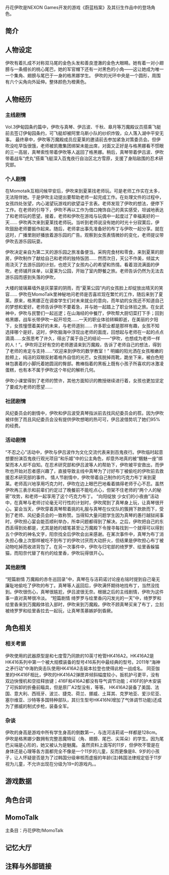 丹花伊吹是NEXON Games开发的游戏《蔚蓝档案》及其衍生作品中的登场角色。

## 简介

## 人物设定
伊吹有着扎成不对称双马尾的金色头发和善良澄澈的金色大眼睛。她有着一对小翅膀与一条细长的桃心尾巴，她的军官帽下还有一对黑色的小角——这让她成为唯一一个集角、翅膀与尾巴于一身的格黑娜学生。
伊吹的光环中央是一个圆形，周围有六个尖角向外延伸。整体颜色为橙黄色。

## 人物经历

### 主线剧情
Vol.3伊甸园条约篇中，伊吹与真琴、伊吕波、千秋、皋月等万魔殿议员搭乘飞艇前去签订伊甸园条约，可飞艇却被阿里乌斯小队的纱织炸毁，众人落入湖中平安无事。
最终章中，伊吹等万魔殿成员应夏莱的邀请前去参加紧急对策委员会。但伊吹没吃早饭很饿，老师被凯撒集团绑架未能出席，对面又正好是与格黑娜看不惯眼的三一高层，真琴索性带着伊吹等人返回了格黑娜。稍后，真琴带着伊吕波、伊吹带着战车“虎丸”搭乘飞艇深入百鬼夜行自治区北方雪原，支援了身陷敌围的忍术研究部。

### 个人剧情
在Momotalk互相问候早安后，伊吹来到夏莱找老师玩。可是老师工作实在太多，无法陪伴她。于是伊吹主动提出要帮助老师一起完成工作。在处理文件的过程中，女孩四处张望，内心渴望玩游戏的欲望溢于言表。老师发现了伊吹的想法，便停下工作。在老师的引导下，伊吹不再以工作为借口掩饰自己的真实感受，坦诚地表达了和老师玩的愿望。接着，老师和伊吹在游戏与玩偶中一起度过了幸福美好的一天……
伊吹再次来到夏莱找老师玩。当听到老师说没有她的时光十分寂寞后，伊吹鼓励老师要振作起来。随后，老师拿出事先准备好的布丁与伊吹一起分享。就在这时，广播里刚好播放着游乐园的广告。观察到女孩表情微妙的变化，老师提议带伊吹去游乐园玩耍。

伊吹决定亲自为第二天的游乐园之旅准备便当。采购完食材和零食，来到夏莱的厨房，伊吹制作了献给自己和老师的独特饭团……
然而次日，天公不作美，倾盆大雨浇灭了去游乐园的计划，也熄灭了女孩内心的希望和热情。看着泪流满面的伊吹，老师铺开床单，以夏莱为公园，开始了室内野餐之旅。老师告诉仍然为无法去游乐园而感到失落的伊吹，

大楼的玻璃幕墙外是灰蒙蒙的阴雨，而“夏莱公园”内的女孩脸上却绽放出晴天的笑容……
伊吹在MomoTalk里神秘地问老师是否喜欢现在繁忙的工作，随后来到了夏莱。原来，格黑娜正在调查学生们对未来就业的意向，而年幼的女孩还不知道自己的梦想和爱好。老师告诉伊吹不要着急，并与她一起踏上了职业体验之旅。在女武神中，伊吹与民警们一起巡逻；在山海经的中餐厅，伊吹帮大厨切菜打下手；回到格黑娜，战车长带伊吹一起开坦克……一天的职业体验转瞬即逝，在美丽的夕阳下，女孩憧憬着美好的未来，与老师道别……
许多职业都是那样有趣，女孩不知选择哪个是好。这时，伊吹脑海中浮现出老师的面庞，回想起与老师在一起的点点滴滴……女孩思考了许久，得出了属于自己的结论——“伊吹，也想成为老师一样的人！”。伊吹将正好有空的老师邀请来到万魔殿，告诉了老师自己的想法，得到了老师的肯定与支持……“欢迎来到伊吹的数学教室！”
明媚的阳光洒在女孩稚嫩的脸颊上，纯洁的双眼反射着格外自信的光芒。女孩脱掉雨靴，跪坐下来，被白色短袜包裹着的小脚托着她圆润的臀部。教棒指着的黑板上既有小孩子所喜欢的冰激凌蛋糕，也有本不属于伊吹这个年纪的解析几何。

伊吹小课堂得到了老师的赞许，其他方面知识的教授继续进行着，女孩也更加坚定了要成为老师的愿望……

### 社团剧情
风纪委员会的剧情中，伊吹和伊吕波受真琴指派前去找风纪委员会的茬。因为伊吹被绊倒了而且风纪委员会没有提供伊吹想喝的热可可，伊吕波借势坑了她们95%的经费。

### 活动剧情
“不忍之心”活动中，伊吹与伊吕波作为文化交流代表来到百鬼夜行。伊吹临时起意想要扮演百鬼夜行观光项目“和乐姬”中的公主角色，却意外地真的被“魑魅一座”绑架而本人却不自知。在忍术研究部和伊吕波等人的帮助下，伊吹被平安救出，而伊吹也开始对忍者感兴趣了，直接导致主线中真琴为了讨好布丁被偷吃的伊吹前去救援忍术研究部的事件。
情人节剧情中，伊吹带着自己制作的巧克力布丁来到夏莱。老师高兴地享用巧克力时，伊吹在边上眼巴巴地看着搞得老师于心不忍。虽然伊吹再三表示和前辈们约定过了晚餐前不能吃点心，但架不住老师的“两个人的秘密”攻势，和老师一起享用了这个巧克力布丁。
“向阳绽放 少女们的小夜曲”活动中，在真琴与老师讨论毫无可行性的计划时，伊吹爬到了真琴身上玩，让真琴很开心。宴会当天，伊吹穿着真琴帮着挑的礼服与真琴在仪仗队的簇拥下款款而下，受到了老师、风纪委员会的一致称赞。当得知大量问题学生因为真琴的愚行越狱闹事时，伊吹担心宴会能否顺利举办，所幸问题都得到了解决。之后，伊吹把自己的东西丢得到处都是，尤其是她的蜡笔甚至让万魔殿下令搜寻每找到一个就得可以得到五个伊吹的神名文字，阳奈找全后伊吹会出来感谢。在某次事件中，真琴为布丁消失担心像上次那样被吃不到布丁的伊吹讨厌而大动肝火，但结果是伊吹担心布丁被动物吃掉而收进背包了。在另一次事件中，伊吹与归宅部的绮罗罗、绘里香躲猫猫，而阳奈代替了有约的绘里香，伊吹玩得很开心。

### 其他剧情
“短篇剧情 万魔殿的赤冬巡回录”中，真琴在与洁莉诺讨论座右铭时提到自己毫无廉耻地偷吃了伊吹的布丁。真琴等人返回后，伊吹满怀期待地找布丁，当然没找到。伊吹很伤心，真琴很尴尬，伊吕波很无奈。根据之后的主线剧情，伊吹为这件事一直对真琴很冷淡。
“短篇剧情 绮罗罗与绘里香闪闪发光的一天”中，绮罗罗和绘里香来到万魔殿体验入部时，伊吹来到万魔殿。伊吹不顾真琴买来了布丁，立刻被绮罗罗和绘里香拉去一起玩，让真琴羡慕嫉妒到昏厥。

## 角色相关

### 相关考据

伊吹使用的武器原型是和七度雪乃同款的10英寸枪管HK416A2。HK416A2是HK416系列中第一个被大规模装备的型号416系列中最经典的型号。2011年“海神之矛行动”中海豹突击队使用HK416A2击毙本拉登也使得此枪一战成名。
同亚伽里的HK416F相比，伊吹的HK416A2弹匣井倾斜幅度较小，扳机护弓更平，没有双边快慢机和空挂释放键；416F和416A2都没有导气调节功能；416F的护木安装了可拆卸的折叠前瞄具，但是原厂A2型没有，等等。
HK416A2装备了美国、法国、意大利、西班牙、波兰、捷克、荷兰、挪威、土耳其、克罗地亚、爱沙尼亚、塞尔维亚、沙特等多国特种部队，其衍生型号HK416N(增加了气体调节功能)还成为了挪威的制式步枪，装备全军。

### 杂谈
伊吹的身高是游戏中所有学生身高的倒数第一，与连河洁莉诺一样都是128cm。
伊吹是格黑娜少数拥有完整恶魔特征（角、翅膀、尾巴、尖耳朵）的学生。因为尾巴尖端是心形的，她又被认为是魅魔。
虽然资料上面写的11岁，但伊吹不管是在身体还是心理等各方面都完全不像是一个11岁的儿童，反而更像是8、9岁的小孩子，让人怀疑是否是为了过韩国分级审核而虚报的年龄(注)韩国法律规定低于11岁视为儿童，不允许出现在分级为19+的游戏内。。

## 游戏数据

## 角色台词

## MomoTalk
主条目：丹花伊吹/MomoTalk

## 记忆大厅

## 注释与外部链接